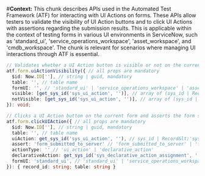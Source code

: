 #**Context:** This chunk describes APIs used in the Automated Test Framework (ATF) for interacting with UI Actions on forms. These APIs allow testers to validate the visibility of UI Action buttons and to click UI Actions with assertions regarding the submission results. This is applicable within the context of testing forms in various UI environments in ServiceNow, such as 'standard_ui', 'service_operations_workspace', 'asset_workspace', and 'cmdb_workspace'. The chunk is relevant for scenarios where managing UI interactions through ATF is essential.
```typescript
// Validates whether a UI Action button is visible or not on the current form.
atf.form.uiActionVisibility({ // all props are mandatory
  $id: Now.ID[''], // string | guid, mandatory
  table: '', // table name
  formUI: '', // 'standard_ui' | 'service_operations_workspace' | 'asset_workspace' | 'cmdb_workspace'
  visible: [get_sys_id('sys_ui_action', '')], // array of (sys_id | Record&lt;'sys_ui_action'&gt;)
  notVisible: [get_sys_id('sys_ui_action', '')], // array of (sys_id | Record&lt;'sys_ui_action'&gt;)
}): void;

// Clicks a UI Action button on the current form and asserts the form submission results
atf.form.clickUIAction({ // all props are mandatory
  $id: Now.ID[''], // string | guid, mandatory
  table: '', // table name
  uiAction: get_sys_id('sys_ui_action', ''), // sys_id | Record&lt;'sys_ui_action'&gt;
  assert: 'form_submitted_to_server' // 'form_submitted_to_server' | 'form_submission_canceled_in_browser' | 'page_reloaded_or_redirected'
  actionType: '' // 'ui_action' | 'declarative_action'
  declarativeAction: get_sys_id('sys_declarative_action_assignment', ''), // sys_id | Record&lt;'sys_declarative_action_assignment'&gt;
  formUI: 'standard_ui', // 'standard_ui' | 'service_operations_workspace' | 'asset_workspace' | 'cmdb_workspace'
}): { record_id: string; table: string }

```
